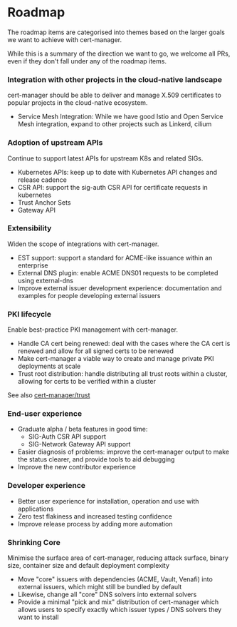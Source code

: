 Roadmap
=======

The roadmap items are categorised into themes based on the larger goals we want to achieve with cert-manager.


While this is a summary of the direction we want to go, we welcome all PRs, even if they don't fall under any of the roadmap items.


### Integration with other projects in the cloud-native landscape

cert-manager should be able to deliver and manage X.509 certificates to popular
projects in the cloud-native ecosystem.

- Service Mesh Integration: While we have
good Istio and Open Service Mesh integration, expand to other projects such as
Linkerd, cilium

### Adoption of upstream APIs

Continue to support latest APIs for upstream K8s and related SIGs.

- Kubernetes APIs: keep up to date with Kubernetes API changes and release cadence
- CSR API: support the sig-auth CSR API for certificate requests in kubernetes
- Trust Anchor Sets
- Gateway API

### Extensibility

Widen the scope of integrations with cert-manager.

- EST support: support a standard for ACME-like issuance within an enterprise
- External DNS plugin: enable ACME DNS01 requests to be completed using external-dns
- Improve external issuer development experience: documentation and examples for people developing external issuers

### PKI lifecycle

Enable best-practice PKI management with cert-manager.

- Handle CA cert being renewed: deal with the cases where the CA cert is renewed and allow for all signed certs to be renewed
- Make cert-manager a viable way to create and manage private PKI deployments at scale
- Trust root distribution: handle distributing all trust roots within a cluster, allowing for certs to be verified within a cluster

See also [cert-manager/trust](https://anthos-cert-manager.io/docs/projects/trust/)

### End-user experience

- Graduate alpha / beta features in good time:
  - SIG-Auth CSR API support
  - SIG-Network Gateway API support
- Easier diagnosis of problems: improve the cert-manager output to make the status clearer, and provide tools to aid debugging
- Improve the new contributor experience

### Developer experience

- Better user experience for installation, operation and use with applications
- Zero test flakiness and increased testing confidence
- Improve release process by adding more automation

### Shrinking Core

Minimise the surface area of cert-manager, reducing attack surface, binary size, container size and default deployment complexity

- Move "core" issuers with dependencies (ACME, Vault, Venafi) into external issuers, which might still be bundled by default
- Likewise, change all "core" DNS solvers into external solvers
- Provide a minimal "pick and mix" distribution of cert-manager which allows users to specify exactly which issuer types / DNS solvers they want to install
